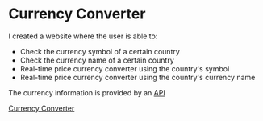 <h1>Currency Converter</h1>
<p>I created a website where the user is able to:</p>
<ul>
  <li>Check the currency symbol of a certain country</li>
  <li>Check the currency name of a certain country</li>
  <li>Real-time price currency converter using the country's symbol</li>
  <li>Real-time price currency converter using the country's currency name</li>
</ul>

<p>The currency information is provided by an <a href="https://www.currencyconverterapi.com/">API</a></p>

<a href="https://renanmbs.github.io/currency/">Currency Converter</a>
